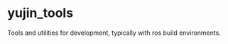 yujin_tools
===========

Tools and utilities for development, typically with ros build environments.